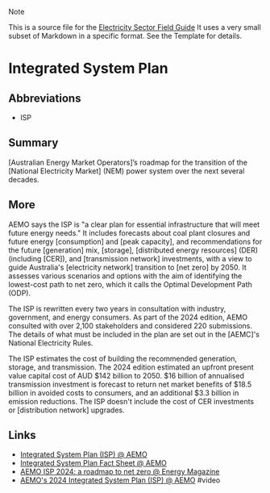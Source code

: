 > [!NOTE] 
> This is a source file for the [Electricity Sector Field Guide](https://grahamlea.github.io/Electricity-Sector-Field-Guide/)
> It uses a very small subset of Markdown in a specific format. See the Template for details.

# Integrated System Plan

## Abbreviations
- ISP


## Summary

[Australian Energy Market Operators]’s roadmap for the transition of the
[National Electricity Market] (NEM) power system over the next several decades.


## More

AEMO says the ISP is "a clear plan for essential infrastructure that will meet future energy needs."
It includes forecasts about coal plant closures and future energy [consumption] and [peak capacity],
and recommendations for the future [generation] mix, [storage], [distributed energy resources] (DER)
(including [CER]), and [transmission network] investments,
with a view to guide Australia's [electricity network] transition to [net zero] by 2050.
It assesses various scenarios and options with the aim of identifying the lowest-cost path to net zero,
which it calls the Optimal Development Path (ODP).

The ISP is rewritten every two years in consultation with industry, government, and energy consumers.
As part of the 2024 edition, AEMO consulted with over 2,100 stakeholders and considered 220 submissions.
The details of what must be included in the plan are set out in the [AEMC]'s National Electricity Rules.

The ISP estimates the cost of building the recommended generation, storage, and transmission.
The 2024 edition estimated an upfront present value capital cost of AUD $142 billion to 2050.
$16 billion of annualised transmission investment is forecast to return net market benefits of
$18.5 billion in avoided costs to consumers, and an additional $3.3 billion in emission reductions.
The ISP doesn't include the cost of CER investments or [distribution network] upgrades. 


## Links
- [Integrated System Plan (ISP) @ AEMO](https://aemo.com.au/energy-systems/major-publications/integrated-system-plan-isp)
- [Integrated System Plan Fact Sheet @ AEMO](https://aemo.com.au/energy-systems/major-publications/integrated-system-plan-isp/integrated-system-plan-fact-sheet)
- [AEMO ISP 2024: a roadmap to net zero @ Energy Magazine](https://www.energymagazine.com.au/aemo-isp-2024-a-roadmap-to-net-zero/)
- [AEMO's 2024 Integrated System Plan (ISP) @ AEMO](https://www.youtube.com/watch?v=Ozhgk958Aao) #video

